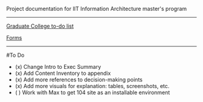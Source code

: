 Project documentation for IIT Information Architecture master's program

__________________
[Graduate College to-do list](http://www.iit.edu/graduate_college/academic_affairs/dates_grad_students.shtml)

[Forms](http://www.iit.edu/graduate_college/academic_affairs/FormsGradStu.shtml)
__________________
#To Do
- (x) Change Intro to Exec Summary
- (x) Add Content Inventory to appendix
- (x) Add more references to decision-making points
- (x) Add more visuals for explanation: tables, screenshots, etc.
- ( ) Work with Max to get 104 site as an installable environment




